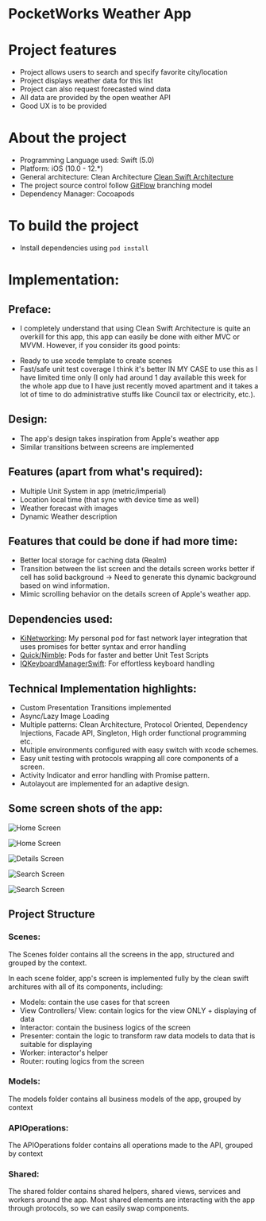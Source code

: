 # PocketWorks Weather App

# **Project features**

- Project allows users to search and specify favorite city/location
- Project displays weather data for this list
- Project can also request forecasted wind data
- All data are provided by the open weather API
- Good UX is to be provided

# **About the project**

- Programming Language used: Swift (5.0)
- Platform: iOS (10.0 - 12.\*)
- General architecture: Clean Architecture [Clean Swift Architecture](https://clean-swift.com/)
- The project source control follow [GitFlow](https://datasift.github.io/gitflow/IntroducingGitFlow.html) branching model
- Dependency Manager: Cocoapods

# **To build the project**

- Install dependencies using `pod install`

# Implementation:

## Preface:

- I completely understand that using Clean Swift Architecture is quite an overkill for this app, this app can easily be done with either MVC or MVVM. However, if you consider its good points:

* Ready to use xcode template to create scenes
* Fast/safe unit test coverage I think it's better IN MY CASE to use this as I have limited time only (I only had around 1 day available this week for the whole app due to I have just recently moved apartment and it takes a lot of time to do administrative stuffs like Council tax or electricity, etc.).

## Design:

- The app's design takes inspiration from Apple's weather app
- Similar transitions between screens are implemented

## Features (apart from what's required):

- Multiple Unit System in app (metric/imperial)
- Location local time (that sync with device time as well)
- Weather forecast with images
- Dynamic Weather description

## Features that could be done if had more time:

- Better local storage for caching data (Realm)
- Transition between the list screen and the details screen works better if cell has solid background -> Need to generate this dynamic background based on wind information.
- Mimic scrolling behavior on the details screen of Apple's weather app.

## Dependencies used:

- [KiNetworking](https://github.com/Kishimotovn/KiNetworking): My personal pod for fast network layer integration that uses promises for better syntax and error handling
- [Quick/Nimble](https://github.com/Quick/Nimble): Pods for faster and better Unit Test Scripts
- [IQKeyboardManagerSwift](https://github.com/hackiftekhar/IQKeyboardManager): For effortless keyboard handling

## Technical Implementation highlights:

- Custom Presentation Transitions implemented
- Async/Lazy Image Loading
- Multiple patterns: Clean Architecture, Protocol Oriented, Dependency Injections, Facade API, Singleton, High order functional programming etc.
- Multiple environments configured with easy switch with xcode schemes.
- Easy unit testing with protocols wrapping all core components of a screen.
- Activity Indicator and error handling with Promise pattern.
- Autolayout are implemented for an adaptive design.

## Some screen shots of the app:

![Home Screen](/screenshots/home.png?raw=true 'Home Screen')

![Home Screen](/screenshots/home2.png?raw=true 'Swipe to remove city')

![Details Screen](/screenshots/details.png?raw=true 'Details Screen')

![Search Screen](/screenshots/search1.png?raw=true 'Search Screen')

![Search Screen](/screenshots/search2.png?raw=true 'Search Screen')

## Project Structure

### Scenes:

The Scenes folder contains all the screens in the app, structured and grouped by the context.

In each scene folder, app's screen is implemented fully by the clean swift architures with all of its components, including:

- Models: contain the use cases for that screen
- View Controllers/ View: contain logics for the view ONLY + displaying of data
- Interactor: contain the business logics of the screen
- Presenter: contain the logic to transform raw data models to data that is suitable for displaying
- Worker: interactor's helper
- Router: routing logics from the screen

### Models:

The models folder contains all business models of the app, grouped by context

### APIOperations:

The APIOperations folder contains all operations made to the API, grouped by context

### Shared:

The shared folder contains shared helpers, shared views, services and workers around the app. Most shared elements are interacting with the app through protocols, so we can easily swap components.
